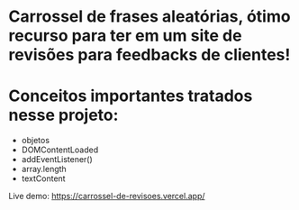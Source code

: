 # Carrossel de frases aleatórias, ótimo recurso para ter em um site de revisões para feedbacks de clientes!

# Conceitos importantes tratados nesse projeto:

- objetos
- DOMContentLoaded
- addEventListener()
- array.length
- textContent

Live demo: https://carrossel-de-revisoes.vercel.app/
